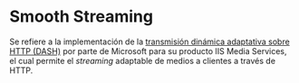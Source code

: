 # Smooth Streaming

Se refiere a la implementación de la [transmisión dinámica adaptativa sobre HTTP (DASH)](https://docs.transparentcdn.com/getting-started/faq/glosario/dash) por parte de Microsoft para su producto IIS Media Services, el cual permite el _streaming_ adaptable de medios a clientes a través de HTTP.
